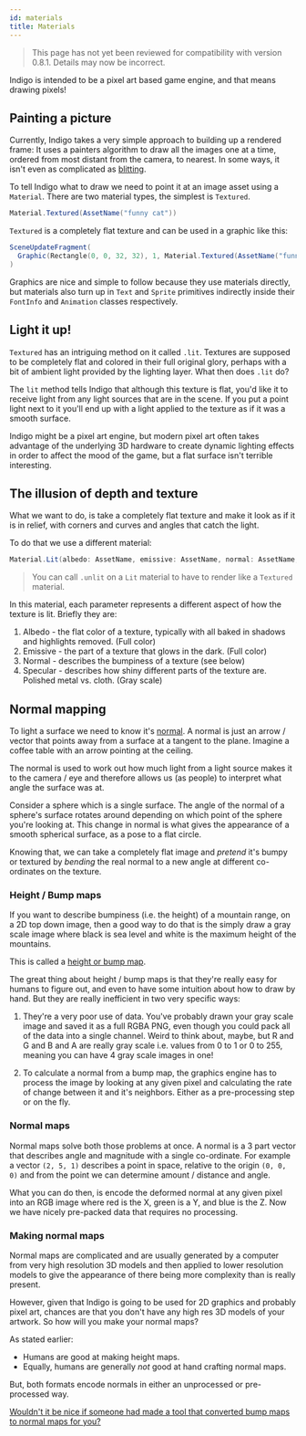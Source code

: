 ```yaml
---
id: materials
title: Materials
---
```


> This page has not yet been reviewed for compatibility with version 0.8.1. Details may now be incorrect.

Indigo is intended to be a pixel art based game engine, and that means drawing pixels!

## Painting a picture

Currently, Indigo takes a very simple approach to building up a rendered frame: It uses a painters algorithm to draw all the images one at a time, ordered from most distant from the camera, to nearest. In some ways, it isn't even as complicated as [blitting](https://en.wikipedia.org/wiki/Bit_blit).

To tell Indigo what to draw we need to point it at an image asset using a `Material`. There are two material types, the simplest is `Textured`.

```scala
Material.Textured(AssetName("funny cat"))
```

`Textured` is a completely flat texture and can be used in a graphic like this:

```scala
SceneUpdateFragment(
  Graphic(Rectangle(0, 0, 32, 32), 1, Material.Textured(AssetName("funny cat")))
)
```

Graphics are nice and simple to follow because they use materials directly, but materials also turn up in `Text` and `Sprite` primitives indirectly inside their `FontInfo` and `Animation` classes respectively.

## Light it up!

`Textured` has an intriguing method on it called `.lit`. Textures are supposed to be completely flat and colored in their full original glory, perhaps with a bit of ambient light provided by the lighting layer. What then does `.lit` do?

The `lit` method tells Indigo that although this texture is flat, you'd like it to receive light from any light sources that are in the scene. If you put a point light next to it you'll end up with a light applied to the texture as if it was a smooth surface.

Indigo might be a pixel art engine, but modern pixel art often takes advantage of the underlying 3D hardware to create dynamic lighting effects in order to affect the mood of the game, but a flat surface isn't terrible interesting.

## The illusion of depth and texture

What we want to do, is take a completely flat texture and make it look as if it is in relief, with corners and curves and angles that catch the light.

To do that we use a different material:

```scala
Material.Lit(albedo: AssetName, emissive: AssetName, normal: AssetName, specular: AssetName)
```

> You can call `.unlit` on a `Lit` material to have to render like a `Textured` material.

In this material, each parameter represents a different aspect of how the texture is lit. Briefly they are:

1. Albedo - the flat color of a texture, typically with all baked in shadows and highlights removed. (Full color)
2. Emissive - the part of a texture that glows in the dark. (Full color)
3. Normal - describes the bumpiness of a texture (see below)
4. Specular - describes how shiny different parts of the texture are. Polished metal vs. cloth. (Gray scale)

## Normal mapping

To light a surface we need to know it's [normal](https://en.wikipedia.org/wiki/Normal_(geometry)). A normal is just an arrow / vector that points away from a surface at a tangent to the plane. Imagine a coffee table with an arrow pointing at the ceiling.

The normal is used to work out how much light from a light source makes it to the camera / eye and therefore allows us (as people) to interpret what angle the surface was at.

Consider a sphere which is a single surface. The angle of the normal of a sphere's surface rotates around depending on which point of the sphere you're looking at. This change in normal is what gives the appearance of a smooth spherical surface, as a pose to a flat circle.

Knowing that, we can take a completely flat image and _pretend_ it's bumpy or textured by _bending_ the real normal to a new angle at different co-ordinates on the texture.

### Height / Bump maps

If you want to describe bumpiness (i.e. the height) of a mountain range, on a 2D top down image, then a good way to do that is the simply draw a gray scale image where black is sea level and white is the maximum height of the mountains.

This is called a [height or bump map](https://en.wikipedia.org/wiki/Heightmap).

The great thing about height / bump maps is that they're really easy for humans to figure out, and even to have some intuition about how to draw by hand. But they are really inefficient in two very specific ways:

1. They're a very poor use of data. You've probably drawn your gray scale image and saved it as a full RGBA PNG, even though you could pack all of the data into a single channel. Weird to think about, maybe, but R and G and B and A are really gray scale i.e. values from 0 to 1 or 0 to 255, meaning you can have 4 gray scale images in one!

2. To calculate a normal from a bump map, the graphics engine has to process the image by looking at any given pixel and calculating the rate of change between it and it's neighbors. Either as a pre-processing step or on the fly.

### Normal maps

Normal maps solve both those problems at once. A normal is a 3 part vector that describes angle and magnitude with a single co-ordinate. For example a vector `(2, 5, 1)` describes a point in space, relative to the origin `(0, 0, 0)` and from the point we can determine amount / distance and angle.

What you can do then, is encode the deformed normal at any given pixel into an RGB image where red is the X, green is a Y, and blue is the Z. Now we have nicely pre-packed data that requires no processing.

### Making normal maps

Normal maps are complicated and are usually generated by a computer from very high resolution 3D models and then applied to lower resolution models to give the appearance of there being more complexity than is really present.

However, given that Indigo is going to be used for 2D graphics and probably pixel art, chances are that you don't have any high res 3D models of your artwork. So how will you make your normal maps?

As stated earlier:

- Humans are good at making height maps.
- Equally, humans are generally _not_ good at hand crafting normal maps.

But, both formats encode normals in either an unprocessed or pre-processed way.

[Wouldn't it be nice if someone had made a tool that converted bump maps to normal maps for you?](https://indigoengine.io/tools/)
